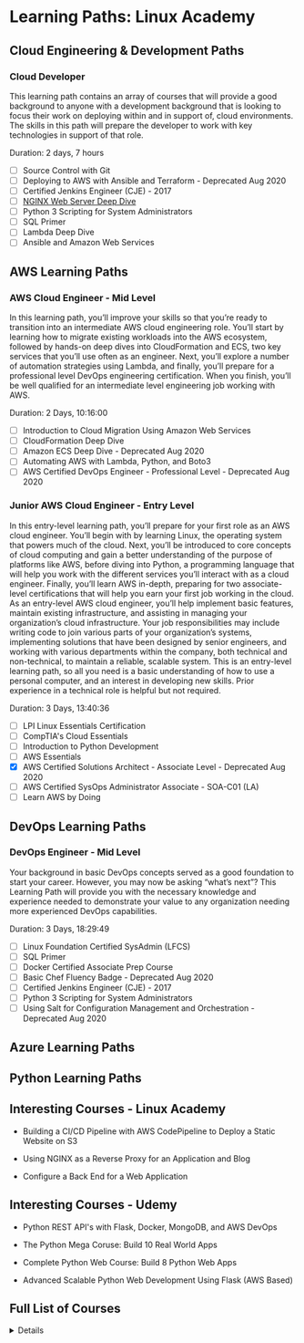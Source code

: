 # Learning Paths: Linux Academy

## Cloud Engineering & Development Paths

### Cloud Developer
This learning path contains an array of courses that will provide a good background to anyone with a development background that is looking to focus their work on deploying within and in support of, cloud environments. The skills in this path will prepare the developer to work with key technologies in support of that role.

Duration: 2 days, 7 hours

- [ ] Source Control with Git
- [ ] Deploying to AWS with Ansible and Terraform - Deprecated Aug 2020
- [ ] Certified Jenkins Engineer (CJE) - 2017
- [ ] [NGINX Web Server Deep Dive](/NGINX.md)
- [ ] Python 3 Scripting for System Administrators
- [ ] SQL Primer
- [ ] Lambda Deep Dive
- [ ] Ansible and Amazon Web Services

## AWS Learning Paths

### AWS Cloud Engineer - Mid Level
In this learning path, you’ll improve your skills so that you’re ready to transition into an intermediate AWS cloud engineering role. You’ll start by learning how to migrate existing workloads into the AWS ecosystem, followed by hands-on deep dives into CloudFormation and ECS, two key services that you’ll use often as an engineer. Next, you’ll explore a number of automation strategies using Lambda, and finally, you’ll prepare for a professional level DevOps engineering certification. When you finish, you’ll be well qualified for an intermediate level engineering job working with AWS.

Duration: 2 Days, 10:16:00

- [ ] Introduction to Cloud Migration Using Amazon Web Services
- [ ] CloudFormation Deep Dive
- [ ] Amazon ECS Deep Dive - Deprecated Aug 2020
- [ ] Automating AWS with Lambda, Python, and Boto3
- [ ] AWS Certified DevOps Engineer - Professional Level - Deprecated Aug 2020

### Junior AWS Cloud Engineer - Entry Level
In this entry-level learning path, you’ll prepare for your first role as an AWS cloud engineer. You’ll begin with by learning Linux, the operating system that powers much of the cloud. Next, you’ll be introduced to core concepts of cloud computing and gain a better understanding of the purpose of platforms like AWS, before diving into Python, a programming language that will help you work with the different services you’ll interact with as a cloud engineer. Finally, you’ll learn AWS in-depth, preparing for two associate-level certifications that will help you earn your first job working in the cloud. As an entry-level AWS cloud engineer, you’ll help implement basic features, maintain existing infrastructure, and assisting in managing your organization’s cloud infrastructure. Your job responsibilities may include writing code to join various parts of your organization’s systems, implementing solutions that have been designed by senior engineers, and working with various departments within the company, both technical and non-technical, to maintain a reliable, scalable system. This is an entry-level learning path, so all you need is a basic understanding of how to use a personal computer, and an interest in developing new skills. Prior experience in a technical role is helpful but not required.

Duration: 3 Days, 13:40:36

- [ ] LPI Linux Essentials Certification
- [ ] CompTIA's Cloud Essentials
- [ ] Introduction to Python Development
- [ ] AWS Essentials
- [X] AWS Certified Solutions Architect - Associate Level - Deprecated Aug 2020
- [ ] AWS Certified SysOps Administrator Associate - SOA-C01 (LA)
- [ ] Learn AWS by Doing

## DevOps Learning Paths

### DevOps Engineer - Mid Level
Your background in basic DevOps concepts served as a good foundation to start your career. However, you may now be asking “what’s next”? This Learning Path will provide you with the necessary knowledge and experience needed to demonstrate your value to any organization needing more experienced DevOps capabilities.

Duration: 3 Days, 18:29:49

- [ ] Linux Foundation Certified SysAdmin (LFCS)
- [ ] SQL Primer
- [ ] Docker Certified Associate Prep Course
- [ ] Basic Chef Fluency Badge - Deprecated Aug 2020
- [ ] Certified Jenkins Engineer (CJE) - 2017
- [ ] Python 3 Scripting for System Administrators
- [ ] Using Salt for Configuration Management and Orchestration - Deprecated Aug 2020

## Azure Learning Paths

## Python Learning Paths

## Interesting Courses - Linux Academy

- Building a CI/CD Pipeline with AWS CodePipeline to Deploy a Static Website on S3

- Using NGINX as a Reverse Proxy for an Application and Blog

- Configure a Back End for a Web Application

## Interesting Courses - Udemy

- Python REST API's with Flask, Docker, MongoDB, and AWS DevOps

- The Python Mega Coruse: Build 10 Real World Apps

- Complete Python Web Course: Build 8 Python Web Apps

- Advanced Scalable Python Web Development Using Flask (AWS Based)

## Full List of Courses

<details>
- AWS Cloud Engineer - Mid Level 

- AWS Cloud Engineer - Mid Level (LEGACY) 

- AWS Learning Path 

- AWS Level 1 

- AWS Team 1 

- All Things Docker (LEGACY) 

- All Things Docker (LEGACY2) 

- Amazon Web Services - Master Level 

- Amazon Web Services - Master Level (LEGACY) 

- Application Security Engineer - Mid Level 

- Arrow Example 

- Beytell Custom Training Path 

- Certified Chef Developer (LEGACY) 

- Certified Chef Developer (LEGACY) 

- Cloud Developer 

- Cloud Developer (LEGACY) 

- Cloud Security Engineer (AWS) - Mid Level 

- Containers and Container Orchestration 

- Cyber Security Analyst - Mid Level 

- DevOps (LEGACY) 

- DevOps Engineer - Entry Level (LEGACY) 

- DevOps Engineer - Entry Level (LEGACY) 

- DevOps Engineer - Mid Level 

- DevOps Engineer - Mid Level  

- DevOps Engineer - Mid Level (LEGACY) 

- DevOps Engineer - Senior Level 

- DevOps Engineer - Senior Level (LEGACY) 

- DevOps Engineer - Senior Level (LEGACY) 

- DevOps Engineer - Senior Level (LEGACY) 

- Docker  Learning path (LEGACY) 

- Docker Training 

- From AWS Beginner to AWS Certified 

- From AWS Beginner to AWS Certified (LEGACY) 

- Fujitsu Onboarding 

- Getting Started in AWS for the Absolute Beginner 

- Getting Started in Azure for the Absolute Beginner 

- Getting Started in Containers for the Absolute Beginner 

- Getting Started in DevOps for the Absolute Beginner 

- Getting Started in Google Cloud for the Absolute Beginner 

- Getting Started in Linux for the Absolute Beginner 

- Getting Started with  Google Cloud 

- Getting Started with Kubernetes 

- Google Certified Professional - Cloud Architect 

- Google Certified Professional - Cloud Architect (LEGACY) 

- Google Cloud - Data Engineer 

- Google Cloud Architect Learning Path (LEGACY) 

- Google Cloud Certification 

- Google Cloud Certification (LEGACY) 

- Intel LP 

- Junior AWS Cloud Engineer - Entry Level 

- Junior AWS Cloud Engineer - Entry Level (LEGACY) 

- Junior DevOps Engineer - Entry Level 

- Junior Google Cloud Engineer - Entry Level 

- Junior Linux Systems Administrator - Entry Level 

- Kubernetes Orchestration and Management 

- Kubernetes Orchestration and Management (LEGACY) 

- Learning Docker 

- Learning Docker (LEGACY) 

- Linux Learning Path 1 

- Linux Professional Institute (LPI) Certifications Track 

- Linux Professional Institute (LPI) Certifications Track (LEGACY) 

- Linux Professional Institute (LPI) Certifications Track (LEGACY) 

- Linux System Administrator/Engineer - Entry Level 

- Linux System Administrator/Engineer - Entry Level (LEGACY) 

- Linux System Administrator/Engineer - Mid Level (General Linux - LEGACY) 

- Linux System Administrator/Engineer - Mid Level (General Linux) 

- Linux System Administrator/Engineer - Mid Level (Red Hat Enterprise Linux - LEGACY) 

- Linux System Administrator/Engineer - Mid Level (Red Hat Enterprise Linux) 

- Linux System Administrator/Engineer - Senior Level (General Linux - LEGACY) 

- Linux System Administrator/Engineer - Senior Level (General Linux) 

- Linux System Administrator/Engineer - Senior Level (General Linux) LEGACY 

- Linux System Administrator/Engineer - Senior Level (Red Hat Enterprise Linux - LEGACY) 

- Linux System Administrator/Engineer - Senior Level (Red Hat Enterprise Linux) 

- Linux Systems Administrator - Mid Level 

- Linux Systems Engineer - Mid Level 

- Linux and Cloud For Sales Teams - Legacy 

- Linux and Cloud for Everyone 

- Linux, Cloud, and Ruby Coding 

- MCSA: Cloud Platform Certification (LEGACY) 

- MCSA: Linux on Azure Certification 

- MCSA: Linux on Azure Certification (LEGACY) 

- Microsoft Azure: AZ-400 Azure DevOps Solutions 

- Moody's AWS New Path 

- Network Administrator - Entry Level 

- OpenStack Professional Administrator (Legacy) 

- OpenStack Systems Administrator 

- OpenStack Systems Administrator (Legacy) 

- OpenStack Systems Administrator - Associate Level (Legacy) 

- OpenStack Systems Administrator - Junior Level 

- OpenStack Systems Administrator - Senior Level (Legacy) 

- Red Hat Certified Architect RHCA: DevOps (Legacy) 

- Red Hat Certified Architect: RHCA 

- Red Hat OpenStack Administrator (Legacy) 

- Red Hat Systems Engineer 

- Required Devops Training For Linux Academy Team 

- Sales Team New Hires 

- Sample Bamtech Media 

- Scripting Automation For SysAdmins 

- Security Analyst - Entry Level 

- Serverless Computing 

- Sr Devops Engineer 

- System Engineer 1 Onboarding 

- Train to Play 

</details>